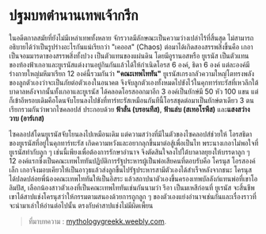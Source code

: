 # ปฐมบทตำนานเทพเจ้ากรีก

ในอดีตกาลสมัยที่ยังไม่มีเหล่าเทพทั้งหลาย จักรวาลมีลักษณะเป็นความว่างเปล่าไร้ที่สิ้นสุด ไม่สามารถอธิบายได้ว่าเป็นรูปร่างอะไรกันแน่เรียกว่า "เคออส" \(Chaos\) ต่อมาได้เกิดสองสรรพสิ่งขึ้นคือ เกอา เป็นจอมมารดาของสรรพสิ่งทั้งปวง เป็นตัวแทนของแผ่นดิน โดยมีอูรานอสหรือ ยูเรนัส เป็นตัวแทนของท้องฟ้าเกอาและยูเรนัสแต่งงานอยู่กินกันแล้วได้ให้กำเนิดโอรส 6 องค์, ธิดา 6 องค์ แต่ละองค์มีร่างกายใหญ่มหึมาเรียก 12 องค์นี้รวมกันว่า **"คณะเทพไททัน"** ยูเรนัสเกรงกลัวความใหญ่โตทรงพลังของลูกตัวเองว่าจะเป็นภัยต่อตัวเองในอนาคต จึงจับลูกตัวเองทั้งหมดไปขังไว้ในคุกทาร์ทะรัสที่เหวลึกใต้บาดาลหลังจากนั้นทั้งเกอาและยูเรนัส ได้คลอดโอรสออกมาอีก 3 องค์เป็นยักษ์มี 50 หัว 100 แขน แต่ก็เข้าอีหรอบเดิมคือโดนจับโยนลงไปขังที่ทาร์ทะรัสเหมือนกันทีนี้โอรสชุดต่อมาเป็นยักษ์ตาเดียว 3 ตนเรียกรวมกันว่าพวกไซคลอปส์ ประกอบด้วย **ฟ้าลั่น \(บรอนทีส\)**, **ฟ้าแล่บ \(สเทอโรพีส\)** และ**แสงสว่างวาบ \(อาร์เกส\)**

ไซคลอปส์โดนยูเรนัสจับโยนลงไปเหมือนเดิม แต่ความสว่างที่มีในตัวของไซคลอปส์ช่วยให้ โอรสธิดาของยูเรนัสที่อยู่ในคุกทาร์ทะรัส เกิดความหวังและอยากลุกขึ้นมาต่อสู้เพื่อเป็นไท พระนางเกอาไม่พอใจที่ยูเรนัสทำกับลูก ๆ เช่นนี้เพียงเพื่อต้องการรักษาอำนาจ จึงตัดสินใจลงไปใต้บาดาลยุยงให้บรรดาลูก ๆ 12 องค์แรกซึ่งเป็นคณะเทพไททันปฏิบัติการรัฐประหารผู้เป็นพ่อเสียคนที่ตอบรับคือ โครนุส โอรสองค์เล็ก เกอาจึงมอบเคียวให้เป็นอาวุธแล้วส่งลูกขึ้นไปรัฐประหารสามีตัวเองได้สำเร็จหลังจากชนะ โครนุส ได้ปลดปล่อยพี่น้องคณะเทพไททันให้เป็นอิสระ แล้วสถาปนาตัวเองขึ้นครองเทพบัลลังก์แทนพ่อที่เขาโอลิมปัส, เลือกน้องสาวตัวเองที่เป็นคณะเทพไททันเช่นกันนามว่า รีอา เป็นมเหสีก่อนที่ ยูเรนัส จะสิ้นชีพเขาได้สาปแช่งโครนุสว่าให้กรรมตามสนองด้วยการถูกลูก ๆ ของตัวเองแย่งอำนาจเช่นกันและเรื่องราวที่จะนำมาเล่าให้อ่านต่อไปนั้น ตรงกับคำสาปแช่งไม่มีผิดเพี้ยน

> ที่มาบทความ : [mythologygreekk.weebly.com](https://mythologygreekk.weebly.com/).

